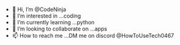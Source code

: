 - 👋 Hi, I’m @CodeNinja
- 👀 I’m interested in ...coding
- 🌱 I’m currently learning ...python
- 💞️ I’m looking to collaborate on ...apps
- 📫 How to reach me ...DM me on discord @HowToUseTech0467

<!---
HowToUseTech/HowToUseTech is a ✨ special ✨ repository because its `README.md` (this file) appears on your GitHub profile.
You can click the Preview link to take a look at your changes.
--->

